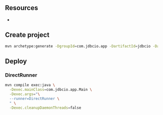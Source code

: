 ## Resources

- []()

## Create project

```bash
mvn archetype:generate -DgroupId=com.jdbcio.app -DartifactId=jdbcio -DarchetypeArtifactId=maven-archetype-quickstart -DinteractiveMode=false

```

## Deploy

### DirectRunner

```bash
mvn compile exec:java \
  -Dexec.mainClass=com.jdbcio.app.Main \
  -Dexec.args="\
  --runner=DirectRunner \
  " \
  -Dexec.cleanupDaemonThreads=false
```
